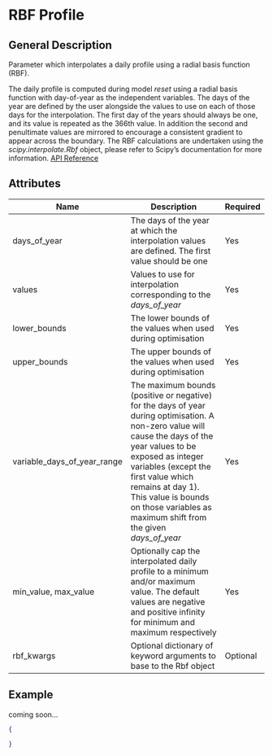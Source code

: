 # RBF Profile

## General Description

Parameter which interpolates a daily profile using a radial basis function (RBF).

The daily profile is computed during model _reset_ using a radial basis function with day-of-year as the independent variables. The days of the year are defined by the user alongside the values to use on each of those days for the interpolation. The first day of the years should always be one, and its value is repeated as the 366th value. In addition the second and penultimate values are mirrored to encourage a consistent gradient to appear across the boundary. The RBF calculations are undertaken using the _scipy.interpolate.Rbf_ object, please refer to Scipy’s documentation for more information. [API Reference](https://pywr.github.io/pywr-docs/master/api/generated/pywr.parameters.RbfProfileParameter.html)

## Attributes

<table><thead><tr><th width="158">Name</th><th width="409">Description</th><th>Required</th></tr></thead><tbody><tr><td>days_of_year</td><td>The days of the year at which the interpolation values are defined. The first value should be one</td><td>Yes</td></tr><tr><td>values</td><td>Values to use for interpolation corresponding to the <em>days_of_year</em></td><td>Yes</td></tr><tr><td>lower_bounds</td><td>The lower bounds of the values when used during optimisation</td><td>Yes</td></tr><tr><td>upper_bounds</td><td>The upper bounds of the values when used during optimisation</td><td>Yes</td></tr><tr><td>variable_days_of_year_range</td><td>The maximum bounds (positive or negative) for the days of year during optimisation. A non-zero value will cause the days of the year values to be exposed as integer variables (except the first value which remains at day 1). This value is bounds on those variables as maximum shift from the given <em>days_of_year</em></td><td>Yes</td></tr><tr><td>min_value, max_value</td><td>Optionally cap the interpolated daily profile to a minimum and/or maximum value. The default values are negative and positive infinity for minimum and maximum respectively</td><td>Yes</td></tr><tr><td>rbf_kwargs</td><td>Optional dictionary of keyword arguments to base to the Rbf object</td><td>Optional</td></tr></tbody></table>

## Example

coming soon...

```json
{

}
```
